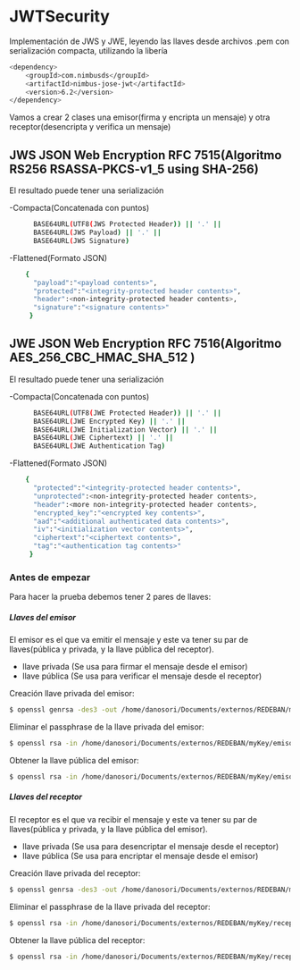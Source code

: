 # JWTSecurity
Implementación de JWS y JWE, leyendo las llaves desde archivos .pem con serialización compacta, utilizando la libería 
```sh
<dependency>
    <groupId>com.nimbusds</groupId>
    <artifactId>nimbus-jose-jwt</artifactId>
    <version>6.2</version>
</dependency>
```

Vamos a crear 2 clases una emisor(firma y encripta un mensaje) y otra receptor(desencripta y verifica un mensaje) 

## JWS JSON Web Encryption RFC 7515(Algoritmo RS256 RSASSA-PKCS-v1_5 using SHA-256)

El resultado puede tener una serialización 

-Compacta(Concatenada con puntos)
```sh
      BASE64URL(UTF8(JWS Protected Header)) || '.' ||
      BASE64URL(JWS Payload) || '.' ||
      BASE64URL(JWS Signature)
```


-Flattened(Formato JSON) 
```sh
    {
      "payload":"<payload contents>",
      "protected":"<integrity-protected header contents>",
      "header":<non-integrity-protected header contents>,
      "signature":"<signature contents>"
     }
```

## JWE JSON Web Encryption RFC 7516(Algoritmo AES_256_CBC_HMAC_SHA_512 )

El resultado puede tener una serialización 

-Compacta(Concatenada con puntos)
```sh
      BASE64URL(UTF8(JWE Protected Header)) || '.' ||
      BASE64URL(JWE Encrypted Key) || '.' ||
      BASE64URL(JWE Initialization Vector) || '.' ||
      BASE64URL(JWE Ciphertext) || '.' ||
      BASE64URL(JWE Authentication Tag)
```


-Flattened(Formato JSON) 
```sh
    {
      "protected":"<integrity-protected header contents>",
      "unprotected":<non-integrity-protected header contents>,
      "header":<more non-integrity-protected header contents>,
      "encrypted_key":"<encrypted key contents>",
      "aad":"<additional authenticated data contents>",
      "iv":"<initialization vector contents>",
      "ciphertext":"<ciphertext contents>",
      "tag":"<authentication tag contents>"
     }
```

### Antes de empezar

Para hacer la prueba debemos tener 2 pares de llaves: 
##### Llaves del emisor 

El emisor es el que va emitir el mensaje y este va tener su par de llaves(pública y privada, y la llave pública del receptor).

 - llave privada (Se usa para firmar el mensaje desde el emisor)
 - llave pública (Se usa para verificar el mensaje desde el receptor)

Creación llave privada del emisor:
```sh
$ openssl genrsa -des3 -out /home/danosori/Documents/externos/REDEBAN/myKey/emisorKey/emisorprivate1.pem 2048
```

Eliminar el passphrase de la llave privada del emisor:
```sh
$ openssl rsa -in /home/danosori/Documents/externos/REDEBAN/myKey/emisorKey/emisorprivate1.pem -out /home/danosori/Documents/externos/REDEBAN/myKey/emisorKey/emisorprivate.pem
```

Obtener la llave pública del emisor:
```sh
$ openssl rsa -in /home/danosori/Documents/externos/REDEBAN/myKey/emisorKey/emisorprivate.pem -outform PEM -pubout -out /home/danosori/Documents/externos/REDEBAN/myKey/emisorKey/emisorpublic.pem
```
##### Llaves del receptor


El receptor es el que va recibir el mensaje y este va tener su par de llaves(pública y privada, y la llave pública del emisor).

 - llave privada (Se usa para desencriptar el mensaje desde el receptor)
 - llave pública (Se usa para encriptar el mensaje desde el emisor)

Creación llave privada del receptor:
```sh
$ openssl genrsa -des3 -out /home/danosori/Documents/externos/REDEBAN/myKey/receptorKey/receptorprivate1.pem 2048
```

Eliminar el passphrase de la llave privada del receptor:
```sh
$ openssl rsa -in /home/danosori/Documents/externos/REDEBAN/myKey/receptorKey/receptorprivate1.pem -out /home/danosori/Documents/externos/REDEBAN/myKey/receptorKey/receptorprivate.pem
```

Obtener la llave pública del receptor:
```sh
$ openssl rsa -in /home/danosori/Documents/externos/REDEBAN/myKey/receptorKey/receptorprivate.pem -outform PEM -pubout -out /home/danosori/Documents/externos/REDEBAN/myKey/receptorKey/receptorpublic.pem
```